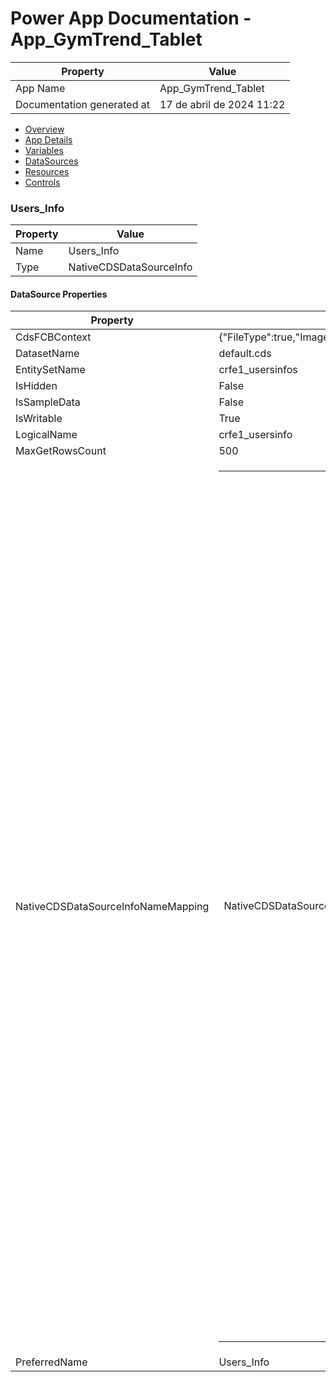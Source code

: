 ﻿# Power App Documentation \- App\_GymTrend\_Tablet

| Property                   | Value                     |
| -------------------------- | ------------------------- |
| App Name                   | App\_GymTrend\_Tablet     |
| Documentation generated at | 17 de abril de 2024 11:22 |

- [Overview](index-App_GymTrend_Tablet.md)
- [App Details](appdetails-App_GymTrend_Tablet.md)
- [Variables](variables-App_GymTrend_Tablet.md)
- [DataSources](datasources-App_GymTrend_Tablet.md)
- [Resources](resources-App_GymTrend_Tablet.md)
- [Controls](controls-App_GymTrend_Tablet.md)

### Users\_Info

| Property | Value                   |
| -------- | ----------------------- |
| Name     | Users\_Info             |
| Type     | NativeCDSDataSourceInfo |

#### DataSource Properties

| Property                           | Value                                                                                                                                                                                                                                                                                                                                                                                                                                                                                                                                                                                                                                                                                                                                                                                                                                                                                                                                                                                                                                                                                                                                                                                                                                                                                                                                                                                                                                                                                                                                                                                                                                                                                                                                                                                                                                                                                                                                                                                                                                                                                                                                                                                                            |
| ---------------------------------- | ---------------------------------------------------------------------------------------------------------------------------------------------------------------------------------------------------------------------------------------------------------------------------------------------------------------------------------------------------------------------------------------------------------------------------------------------------------------------------------------------------------------------------------------------------------------------------------------------------------------------------------------------------------------------------------------------------------------------------------------------------------------------------------------------------------------------------------------------------------------------------------------------------------------------------------------------------------------------------------------------------------------------------------------------------------------------------------------------------------------------------------------------------------------------------------------------------------------------------------------------------------------------------------------------------------------------------------------------------------------------------------------------------------------------------------------------------------------------------------------------------------------------------------------------------------------------------------------------------------------------------------------------------------------------------------------------------------------------------------------------------------------------------------------------------------------------------------------------------------------------------------------------------------------------------------------------------------------------------------------------------------------------------------------------------------------------------------------------------------------------------------------------------------------------------------------------------------------- |
| CdsFCBContext                      | {"FileType":true,"ImageExternalStorage":true}                                                                                                                                                                                                                                                                                                                                                                                                                                                                                                                                                                                                                                                                                                                                                                                                                                                                                                                                                                                                                                                                                                                                                                                                                                                                                                                                                                                                                                                                                                                                                                                                                                                                                                                                                                                                                                                                                                                                                                                                                                                                                                                                                                    |
| DatasetName                        | default.cds                                                                                                                                                                                                                                                                                                                                                                                                                                                                                                                                                                                                                                                                                                                                                                                                                                                                                                                                                                                                                                                                                                                                                                                                                                                                                                                                                                                                                                                                                                                                                                                                                                                                                                                                                                                                                                                                                                                                                                                                                                                                                                                                                                                                      |
| EntitySetName                      | crfe1\_usersinfos                                                                                                                                                                                                                                                                                                                                                                                                                                                                                                                                                                                                                                                                                                                                                                                                                                                                                                                                                                                                                                                                                                                                                                                                                                                                                                                                                                                                                                                                                                                                                                                                                                                                                                                                                                                                                                                                                                                                                                                                                                                                                                                                                                                                |
| IsHidden                           | False                                                                                                                                                                                                                                                                                                                                                                                                                                                                                                                                                                                                                                                                                                                                                                                                                                                                                                                                                                                                                                                                                                                                                                                                                                                                                                                                                                                                                                                                                                                                                                                                                                                                                                                                                                                                                                                                                                                                                                                                                                                                                                                                                                                                            |
| IsSampleData                       | False                                                                                                                                                                                                                                                                                                                                                                                                                                                                                                                                                                                                                                                                                                                                                                                                                                                                                                                                                                                                                                                                                                                                                                                                                                                                                                                                                                                                                                                                                                                                                                                                                                                                                                                                                                                                                                                                                                                                                                                                                                                                                                                                                                                                            |
| IsWritable                         | True                                                                                                                                                                                                                                                                                                                                                                                                                                                                                                                                                                                                                                                                                                                                                                                                                                                                                                                                                                                                                                                                                                                                                                                                                                                                                                                                                                                                                                                                                                                                                                                                                                                                                                                                                                                                                                                                                                                                                                                                                                                                                                                                                                                                             |
| LogicalName                        | crfe1\_usersinfo                                                                                                                                                                                                                                                                                                                                                                                                                                                                                                                                                                                                                                                                                                                                                                                                                                                                                                                                                                                                                                                                                                                                                                                                                                                                                                                                                                                                                                                                                                                                                                                                                                                                                                                                                                                                                                                                                                                                                                                                                                                                                                                                                                                                 |
| MaxGetRowsCount                    | 500                                                                                                                                                                                                                                                                                                                                                                                                                                                                                                                                                                                                                                                                                                                                                                                                                                                                                                                                                                                                                                                                                                                                                                                                                                                                                                                                                                                                                                                                                                                                                                                                                                                                                                                                                                                                                                                                                                                                                                                                                                                                                                                                                                                                              |
| NativeCDSDataSourceInfoNameMapping | <table><tr><td>NativeCDSDataSourceInfoNameMapping</td><td><table><tr><td>utcconversiontimezonecode</td><td>Código de Fuso Horário da Conversão UTC</td></tr><tr><td>crfe1_usersinfo_ProcessSession</td><td>Sessões de Processo</td></tr><tr><td>crfe1_usersinfo_MailboxTrackingFolders</td><td>Pastas de Monitorização Automática da Caixa de Correio</td></tr><tr><td>overriddencreatedon</td><td>Registo Criado Em</td></tr><tr><td>modifiedon</td><td>Modificado Em</td></tr><tr><td>crfe1_usersinfo_BulkDeleteFailures</td><td>Falhas de Eliminação em Massa</td></tr><tr><td>versionnumber</td><td>Número da Versão</td></tr><tr><td>createdon</td><td>Criado Em</td></tr><tr><td>timezoneruleversionnumber</td><td>Número de Versão da Regra de Fuso Horário</td></tr><tr><td>crfe1_usersinfo_PrincipalObjectAttributeAccesses</td><td>Partilha de Campos</td></tr><tr><td>_ownerid_value</td><td>Proprietário</td></tr><tr><td>crfe1_usersinfoid</td><td>UsersInfo</td></tr><tr><td>crfe1_imagem</td><td>Imagem</td></tr><tr><td>owningbusinessunit</td><td>Unidade de Negócio Proprietária</td></tr><tr><td>crfe1_password</td><td>Username</td></tr><tr><td>createdby</td><td>Criado Por</td></tr><tr><td>statuscode</td><td>Razão do Estado</td></tr><tr><td>{Attachments}</td><td>Attachments</td></tr><tr><td>crfe1_username</td><td>Name</td></tr><tr><td>crfe1_usersinfo_SyncErrors</td><td>Erros de Sincronização</td></tr><tr><td>statecode</td><td>Estado</td></tr><tr><td>owningteam</td><td>Equipa Proprietária</td></tr><tr><td>crfe1_passwords</td><td>Passwords</td></tr><tr><td>crfe1_user_type</td><td>User_Type</td></tr><tr><td>modifiedonbehalfby</td><td>Modificado Por (Delegado)</td></tr><tr><td>modifiedby</td><td>Modificado Por</td></tr><tr><td>owninguser</td><td>Utilizador Proprietário</td></tr><tr><td>crfe1_imagemid</td><td>crfe1_ImagemId</td></tr><tr><td>crfe1_usersinfo_Annotations</td><td>Notas</td></tr><tr><td>importsequencenumber</td><td>Número de Sequência da Importação</td></tr><tr><td>createdonbehalfby</td><td>Criado Por (Delegado)</td></tr><tr><td>crfe1_usersinfo_AsyncOperations</td><td>Tarefas de Sistema</td></tr></table></td></tr></table> |
| PreferredName                      | Users\_Info                                                                                                                                                                                                                                                                                                                                                                                                                                                                                                                                                                                                                                                                                                                                                                                                                                                                                                                                                                                                                                                                                                                                                                                                                                                                                                                                                                                                                                                                                                                                                                                                                                                                                                                                                                                                                                                                                                                                                                                                                                                                                                                                                                                                      |
